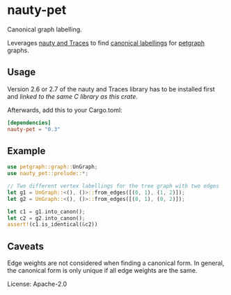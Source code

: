 # nauty-pet

Canonical graph labelling.

Leverages [nauty and Traces](http://pallini.di.uniroma1.it/) to
find [canonical
labellings](https://en.wikipedia.org/wiki/Graph_canonization) for
[petgraph](https://github.com/petgraph/petgraph) graphs.

## Usage

Version 2.6 or 2.7 of the nauty and Traces library has to be
installed first and _linked to the same C library as this crate_.

Afterwards, add this to your Cargo.toml:
```toml
[dependencies]
nauty-pet = "0.3"
```

## Example

```rust
use petgraph::graph::UnGraph;
use nauty_pet::prelude::*;

// Two different vertex labellings for the tree graph with two edges
let g1 = UnGraph::<(), ()>::from_edges([(0, 1), (1, 2)]);
let g2 = UnGraph::<(), ()>::from_edges([(0, 1), (0, 2)]);

let c1 = g1.into_canon();
let c2 = g2.into_canon();
assert!(c1.is_identical(&c2))
```

## Caveats

Edge weights are not considered when finding a canonical form. In
general, the canonical form is only unique if all edge weights are
the same.


License: Apache-2.0
